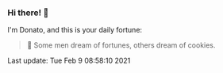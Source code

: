 ### Hi there! 👋 

I'm Donato, and this is your daily fortune:

> 🥠 Some men dream of fortunes, others dream of cookies.

Last update: Tue Feb  9 08:58:10 2021